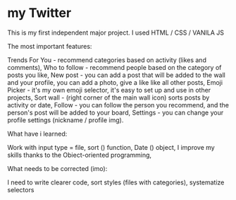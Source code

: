 # my Twitter
This is my first independent major project.
I used HTML / CSS / VANILA JS

The most important features:

Trends For You - recommend categories based on activity (likes and comments),
Who to follow - recommend people based on the category of posts you like,
New post - you can add a post that will be added to the wall and your profile, you can add a photo, give a like like all other posts,
Emoji Picker - it's my own emoji selector, it's easy to set up and use in other projects,
Sort wall - (right corner of the main wall icon) sorts posts by activity or date,
Follow - you can follow the person you recommend, and the person's post will be added to your board,
Settings - you can change your profile settings (nickname / profile img).

What have i learned:

Work with input type = file,
sort () function,
Date () object,
I improve my skills thanks to the Obiect-oriented programming,

What needs to be corrected (imo):

I need to write clearer code, sort styles (files with categories), systematize selectors
